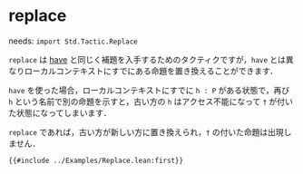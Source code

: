 # replace

needs: `import Std.Tactic.Replace`

`replace` は [have](./have.md) と同じく補題を入手するためのタクティクですが，`have` とは異なりローカルコンテキストにすでにある命題を置き換えることができます．

`have` を使った場合，ローカルコンテキストにすでに `h : P` がある状態で，再び `h` という名前で別の命題を示すと，古い方の `h` はアクセス不能になって `†` が付いた状態になってしまいます．

`replace` であれば，古い方が新しい方に置き換えられ，`†` の付いた命題は出現しません．

```lean
{{#include ../Examples/Replace.lean:first}}
```